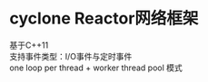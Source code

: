 # cyclone Reactor网络框架

基于C++11<br>
支持事件类型：I/O事件与定时事件<br>
one loop per thread + worker thread pool 模式<br>
